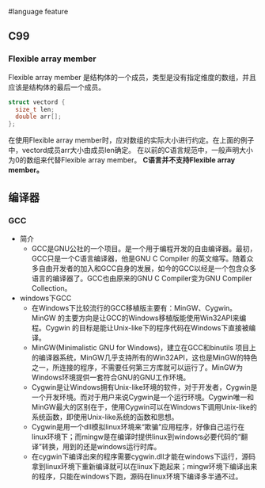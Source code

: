 #language feature
## C99
### Flexible array member
Flexible array member 是结构体的一个成员，类型是没有指定维度的数组，并且应该是结构体的最后一个成员。
```c
struct vectord {
  size_t len;
  double arr[];
};
```
在使用Flexible array member时，应对数组的实际大小进行约定。在上面的例子中，vectord成员arr大小由成员len确定。
在以前的C语言规范中，一般声明大小为0的数组来代替Flexible array member。
**C语言并不支持Flexible array member。**

## 编译器
### GCC
- 简介
  - GCC是GNU公社的一个项目。是一个用于编程开发的自由编译器。最初，GCC只是一个C语言编译器，他是GNU C Compiler 的英文缩写。随着众多自由开发者的加入和GCC自身的发展，如今的GCC以经是一个包含众多语言的编译器了。GCC也由原来的GNU C Compiler变为GNU Compiler Collection。
- windows下GCC
  - 在Windows下比较流行的GCC移植版主要有：MinGW、Cygwin。MinGW 的主要方向是让GCC的Windows移植版能使用Win32API来编程。Cygwin 的目标是能让Unix-like下的程序代码在Windows下直接被编译。
  - MinGW(Minimalistic GNU for Windows)，建立在GCC和binutils 项目上的编译器系统，MinGW几乎支持所有的Win32API，这也是MinGW的特色之一，所连接的程序，不需要任何第三方库就可以运行了。MinGW为Windows环境提供一套符合GNU的GNU工作环境。
  - Cygwin是让Windows拥有Unix-like环境的软件，对于开发者，Cygwin是一个开发环境。而对于用户来说Cygwin是一个运行环境。Cygwin唯一和MinGW最大的区别在于，使用Cygwin可以在Windows下调用Unix-like的系统函数，即使用Unix-like系统的函数和思想。
  - Cygwin是用一个dll模拟linux环境来“欺骗”应用程序，好像自己运行在linux环境下；而mingw是在编译时提供linux到windows必要代码的“翻译”转换，用到的还是windows运行时库。
  - 在cygwin下编译出来的程序需要cygwin.dll才能在windows下运行，源码拿到linux环境下重新编译就可以在linux下跑起来；mingw环境下编译出来的程序，只能在windows下跑，源码在linux环境下编译多半通不过。
